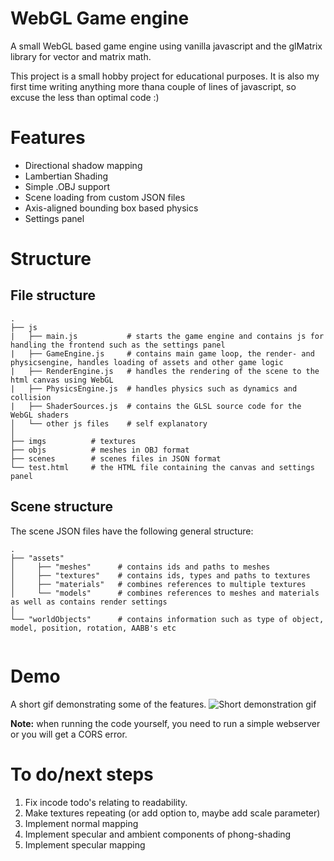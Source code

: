 # WebGL Game engine
A small WebGL based game engine using vanilla javascript and the glMatrix library for vector and matrix math.

This project is a small hobby project for educational purposes. It is also my first time writing anything more thana couple of lines of javascript, so excuse the less than optimal code :)

# Features
 - Directional shadow mapping
 - Lambertian Shading
 - Simple .OBJ support
 - Scene loading from custom JSON files
 - Axis-aligned bounding box based physics
 - Settings panel

# Structure
## File structure
```
.
├── js
|   ├── main.js           # starts the game engine and contains js for handling the frontend such as the settings panel
|   ├── GameEngine.js     # contains main game loop, the render- and physicsengine, handles loading of assets and other game logic
|   ├── RenderEngine.js   # handles the rendering of the scene to the html canvas using WebGL
|   ├── PhysicsEngine.js  # handles physics such as dynamics and collision
|   ├── ShaderSources.js  # contains the GLSL source code for the WebGL shaders
│   └── other js files    # self explanatory
│     
├── imgs          # textures
├── objs          # meshes in OBJ format
├── scenes        # scenes files in JSON format
└── test.html     # the HTML file containing the canvas and settings panel
```
## Scene structure
The scene JSON files have the following general structure:
```
.
├── "assets"
│     ├── "meshes"      # contains ids and paths to meshes
│     ├── "textures"    # contains ids, types and paths to textures
│     ├── "materials"   # combines references to multiple textures
│     └── "models"      # combines references to meshes and materials as well as contains render settings
│
└── "worldObjects"      # contains information such as type of object, model, position, rotation, AABB's etc


```

# Demo
A short gif demonstrating some of the features.
![Short demonstration gif](./WebGL_demo.gif)

**Note:** when running the code yourself, you need to run a simple webserver or you will get a CORS error.

# To do/next steps
1. Fix incode todo's relating to readability.
2. Make textures repeating (or add option to, maybe add scale parameter)
3. Implement normal mapping
4. Implement specular and ambient components of phong-shading
5. Implement specular mapping
